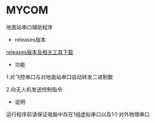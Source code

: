 # MYCOM
地面站串口辅助程序

* releases版本

<a href="https://github.com/shuanglengyunji/MYCOM/releases">releases版本及相关工具下载</a>

* 功能

1.对飞控串口与对地面站串口自动转发二进制数

2.向无人机发送控制指令

* 说明

运行程序前请保证电脑中存在1组虚拟串口以及1个对外物理串口
